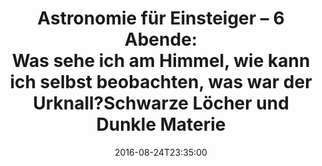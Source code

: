 ---
date: '2016-08-24T23:35:00'
talk_date: '1994-11-01T00:00:00'
talk_speakers:
  speaker1:
    name: Mitglieder der Sternwarte
title: 'Astronomie für Einsteiger – 6 Abende:

  - Was sehe ich am Himmel, wie kann ich selbst beobachten, was war der Urknall?

  - Schwarze Löcher und Dunkle Materie'
---